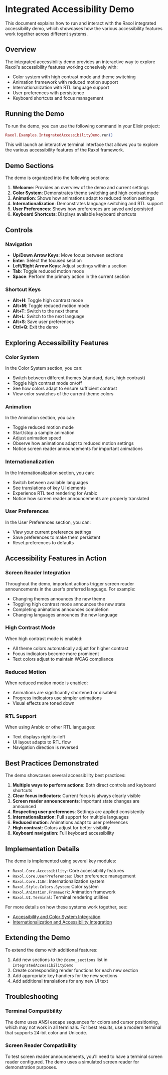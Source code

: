 # Integrated Accessibility Demo

This document explains how to run and interact with the Raxol integrated accessibility demo, which showcases how the various accessibility features work together across different systems.

## Overview

The integrated accessibility demo provides an interactive way to explore Raxol's accessibility features working cohesively with:

- Color system with high contrast mode and theme switching
- Animation framework with reduced motion support
- Internationalization with RTL language support
- User preferences with persistence
- Keyboard shortcuts and focus management

## Running the Demo

To run the demo, you can use the following command in your Elixir project:

```elixir
Raxol.Examples.IntegratedAccessibilityDemo.run()
```

This will launch an interactive terminal interface that allows you to explore the various accessibility features of the Raxol framework.

## Demo Sections

The demo is organized into the following sections:

1. **Welcome**: Provides an overview of the demo and current settings
2. **Color System**: Demonstrates theme switching and high contrast mode
3. **Animation**: Shows how animations adapt to reduced motion settings
4. **Internationalization**: Demonstrates language switching and RTL support
5. **User Preferences**: Shows how preferences are saved and persisted
6. **Keyboard Shortcuts**: Displays available keyboard shortcuts

## Controls

### Navigation

- **Up/Down Arrow Keys**: Move focus between sections
- **Enter**: Select the focused section
- **Left/Right Arrow Keys**: Adjust settings within a section
- **Tab**: Toggle reduced motion mode
- **Space**: Perform the primary action in the current section

### Shortcut Keys

- **Alt+H**: Toggle high contrast mode
- **Alt+M**: Toggle reduced motion mode
- **Alt+T**: Switch to the next theme
- **Alt+L**: Switch to the next language
- **Alt+S**: Save user preferences
- **Ctrl+Q**: Exit the demo

## Exploring Accessibility Features

### Color System

In the Color System section, you can:

- Switch between different themes (standard, dark, high contrast)
- Toggle high contrast mode on/off
- See how colors adapt to ensure sufficient contrast
- View color swatches of the current theme colors

### Animation

In the Animation section, you can:

- Toggle reduced motion mode
- Start/stop a sample animation
- Adjust animation speed
- Observe how animations adapt to reduced motion settings
- Notice screen reader announcements for important animations

### Internationalization

In the Internationalization section, you can:

- Switch between available languages
- See translations of key UI elements
- Experience RTL text rendering for Arabic
- Notice how screen reader announcements are properly translated

### User Preferences

In the User Preferences section, you can:

- View your current preference settings
- Save preferences to make them persistent
- Reset preferences to defaults

## Accessibility Features in Action

### Screen Reader Integration

Throughout the demo, important actions trigger screen reader announcements in the user's preferred language. For example:

- Changing themes announces the new theme
- Toggling high contrast mode announces the new state
- Completing animations announces completion
- Changing languages announces the new language

### High Contrast Mode

When high contrast mode is enabled:

- All theme colors automatically adjust for higher contrast
- Focus indicators become more prominent
- Text colors adjust to maintain WCAG compliance

### Reduced Motion

When reduced motion mode is enabled:

- Animations are significantly shortened or disabled
- Progress indicators use simpler animations
- Visual effects are toned down

### RTL Support

When using Arabic or other RTL languages:

- Text displays right-to-left
- UI layout adapts to RTL flow
- Navigation direction is reversed

## Best Practices Demonstrated

The demo showcases several accessibility best practices:

1. **Multiple ways to perform actions**: Both direct controls and keyboard shortcuts
2. **Clear focus indicators**: Current focus is always clearly visible
3. **Screen reader announcements**: Important state changes are announced
4. **Respecting user preferences**: Settings are applied consistently
5. **Internationalization**: Full support for multiple languages
6. **Reduced motion**: Animations adapt to user preferences
7. **High contrast**: Colors adjust for better visibility
8. **Keyboard navigation**: Full keyboard accessibility

## Implementation Details

The demo is implemented using several key modules:

- `Raxol.Core.Accessibility`: Core accessibility features
- `Raxol.Core.UserPreferences`: User preference management
- `Raxol.Core.I18n`: Internationalization system
- `Raxol.Style.Colors.System`: Color system
- `Raxol.Animation.Framework`: Animation framework
- `Raxol.UI.Terminal`: Terminal rendering utilities

For more details on how these systems work together, see:

- [Accessibility and Color System Integration](./accessibility_color_integration.md)
- [Internationalization and Accessibility Integration](./i18n_accessibility.md)

## Extending the Demo

To extend the demo with additional features:

1. Add new sections to the `@demo_sections` list in `IntegratedAccessibilityDemo`
2. Create corresponding render functions for each new section
3. Add appropriate key handlers for the new sections
4. Add additional translations for any new UI text

## Troubleshooting

### Terminal Compatibility

The demo uses ANSI escape sequences for colors and cursor positioning, which may not work in all terminals. For best results, use a modern terminal that supports 24-bit color and Unicode.

### Screen Reader Compatibility

To test screen reader announcements, you'll need to have a terminal screen reader configured. The demo uses a simulated screen reader for demonstration purposes. 